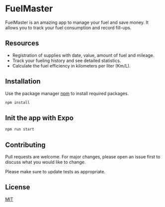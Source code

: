 # FuelMaster

FuelMaster is an amazing app to manage your fuel and save money. It allows you to track your fuel consumption and record fill-ups.

## Resources

- Registration of supplies with date, value, amount of fuel and mileage.
- Track your fueling history and see detailed statistics.
- Calculate the fuel efficiency in kilometers per liter (Km/L).

## Installation

Use the package manager [npm](https://docs.npmjs.com/cli/v9/configuring-npm) to install required packages.

```bash
npm install
```

## Init the app with Expo

```bash
npm run start
```

## Contributing

Pull requests are welcome. For major changes, please open an issue first
to discuss what you would like to change.

Please make sure to update tests as appropriate.

## License

[MIT](https://choosealicense.com/licenses/mit/)
